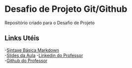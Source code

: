 # Desafio de Projeto Git/Github
Repositório criado para o Desafio de Projeto

## Links Utéis
-[Sintaxe Básica Markdown](https://www.markdownguide.org/basic-syntax/) </br>
-[Slides da Aula](https://drive.google.com/file/d/1IZu0qohv1JOmxjEra1lknDiiStU68bl4/view)
-[Linkedin do Professor](https://linkedin.com/in/falvojr) </br>
-[Github do Professor](https://github.com/falvojr)
